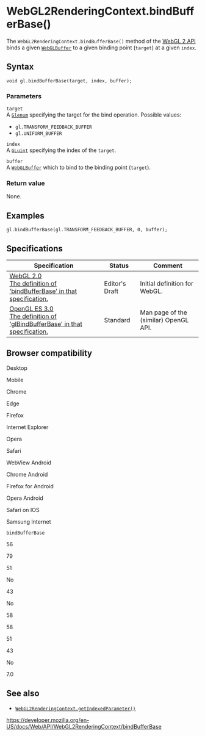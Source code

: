 WebGL2RenderingContext.bindBufferBase()
=======================================

The `WebGL2RenderingContext.bindBufferBase()` method of the [WebGL 2 API](../webgl_api) binds a given [`WebGLBuffer`](../webglbuffer) to a given binding point (`target`) at a given `index`.

Syntax
------

    void gl.bindBufferBase(target, index, buffer);

### Parameters

`target`  
A [`Glenum`](../webgl_api/types) specifying the target for the bind operation. Possible values:

-   `gl.TRANSFORM_FEEDBACK_BUFFER`
-   `gl.UNIFORM_BUFFER`

`index`  
A [`GLuint`](../webgl_api/types) specifying the index of the `target`.

`buffer`  
A [`WebGLBuffer`](../webglbuffer) which to bind to the binding point (`target`).

### Return value

None.

Examples
--------

    gl.bindBufferBase(gl.TRANSFORM_FEEDBACK_BUFFER, 0, buffer);

Specifications
--------------

<table><thead><tr class="header"><th>Specification</th><th>Status</th><th>Comment</th></tr></thead><tbody><tr class="odd"><td><a href="https://www.khronos.org/registry/webgl/specs/latest/2.0/#3.7.16">WebGL 2.0<br />
<span class="small">The definition of 'bindBufferBase' in that specification.</span></a></td><td><span class="spec-ed">Editor's Draft</span></td><td>Initial definition for WebGL.</td></tr><tr class="even"><td><a href="https://www.khronos.org/opengles/sdk/docs/man3/html/glBindBufferBase.xhtml">OpenGL ES 3.0<br />
<span class="small">The definition of 'glBindBufferBase' in that specification.</span></a></td><td><span class="spec-standard">Standard</span></td><td>Man page of the (similar) OpenGL API.</td></tr></tbody></table>

Browser compatibility
---------------------

Desktop

Mobile

Chrome

Edge

Firefox

Internet Explorer

Opera

Safari

WebView Android

Chrome Android

Firefox for Android

Opera Android

Safari on IOS

Samsung Internet

`bindBufferBase`

56

79

51

No

43

No

58

58

51

43

No

7.0

See also
--------

-   [`WebGL2RenderingContext.getIndexedParameter()`](getindexedparameter)

<a href="https://developer.mozilla.org/en-US/docs/Web/API/WebGL2RenderingContext/bindBufferBase" class="_attribution-link">https://developer.mozilla.org/en-US/docs/Web/API/WebGL2RenderingContext/bindBufferBase</a>
